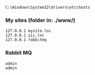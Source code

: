 ```
C:\Windows\System32\drivers\etc\hosts
```

### My sites (folder in: ./www/)
```
127.0.0.1 mysite.loc
127.0.0.1 yii.loc
127.0.0.1 rabbitmq
```
### Rabbit MQ
```
admin
admin
```

